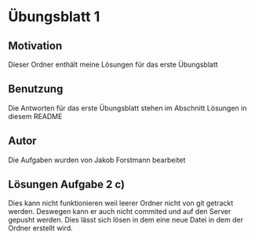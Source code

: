 # Übungsblatt 1  

## Motivation
Dieser Ordner enthält meine Lösungen für das erste Übungsblatt

## Benutzung
Die Antworten für das erste Übungsblatt stehen im Abschnitt Lösungen in diesem README  

## Autor 
Die Aufgaben wurden von Jakob Forstmann bearbeitet

## Lösungen Aufgabe 2 c)
Dies kann nicht funktionieren weil leerer Ordner nicht von git getrackt werden. Deswegen kann er auch nicht commited und auf den Server gepusht werden. Dies lässt sich lösen in dem eine neue Datei in dem der Ordner erstellt wird.